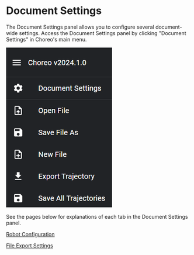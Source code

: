 # Document Settings

The Document Settings panel allows you to configure several document-wide settings. Access the Document Settings panel
by clicking "Document Settings" in Choreo's main menu.

![Document Settings option in the main menu](./media/document-settings-menu.png)

See the pages below for explanations of each tab in the Document Settings panel.

[Robot Configuration](./document-settings/robot-configuration.md)

[File Export Settings](./document-settings/file-export-settings.md)
